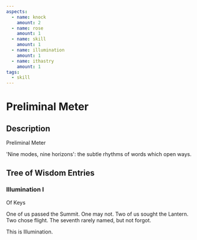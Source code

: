 ```yaml
---
aspects: 
  - name: knock
    amount: 2
  - name: rose
    amount: 1
  - name: skill
    amount: 1
  - name: illumination
    amount: 1
  - name: ithastry
    amount: 1
tags:
  - skill
---
```


# Preliminal Meter

## Description
Preliminal Meter

'Nine modes, nine horizons': the subtle rhythms of words which open ways.
## Tree of Wisdom Entries
### Illumination I
Of Keys

One of us passed the Summit. One may not.
Two of us sought the Lantern. Two chose flight.
The seventh rarely named, but not forgot.

 This is Illumination.